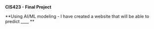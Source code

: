 **CIS423 - Final Project**

**Using AI/ML modeling - I have created a website that will be able to predict ____ **
